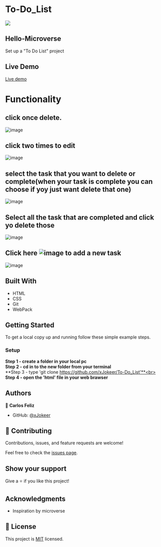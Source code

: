 # To-Do_List

![](https://img.shields.io/badge/Microverse-blueviolet)

## Hello-Microverse

Set up a "To Do List" project


## Live Demo

[Live demo](https://xjokeer.github.io/To-Do_List/)

# Functionality 
## click once delete.
![image](https://user-images.githubusercontent.com/74747182/130277540-ee16e37f-a166-4814-9a3c-6485768d033a.png)

## click two times to edit
![image](https://user-images.githubusercontent.com/74747182/130278490-1efd2279-cbd0-4ff5-b0ca-723d3144856b.png)
## select the task that you want to delete or complete(when your task is complete you can choose if yoy just want delete that one)
![image](https://user-images.githubusercontent.com/74747182/130278082-317c3454-099d-426b-94fe-6250f1416cb9.png)
## Select all the task that are completed and click yo delete those
![image](https://user-images.githubusercontent.com/74747182/130278372-842470e8-ee29-41c2-a288-8478aa28b70a.png)

## Click here ![image](https://user-images.githubusercontent.com/74747182/130278627-9fba1b66-3fb4-4405-912d-1c06b8cf6e51.png) to add a new task
![image](https://user-images.githubusercontent.com/74747182/130278542-2cc9efcc-47e4-4c71-b362-8325c1518e33.png)

## Built With

- HTML
- CSS
- Git
- WebPack

## Getting Started

To get a local copy up and running follow these simple example steps.


### Setup
**Step 1 - create a folder in your local pc** <br>
**Step 2 - cd in to the new folder from your terminal**<br>
**Step 3 - type 'git clone https://github.com/xJokeer/To-Do_List'**<br>
**Step 4 - open the 'html' file in your web brawser**

## Authors

👤 **Carlos Feliz**

- GitHub: [@xJokeer](https://github.com/xJokeer)

## 🤝 Contributing

Contributions, issues, and feature requests are welcome!

Feel free to check the [issues page](https://github.com/xJokeer/To-Do_List/issues).

## Show your support

Give a ⭐️ if you like this project!

## Acknowledgments
- Inspiration by microverse

## 📝 License

This project is [MIT](https://github.com/git/git-scm.com/blob/main/MIT-LICENSE.txt) licensed.